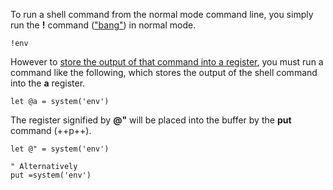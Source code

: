 To run a shell command from the normal mode command line, you simply run the **!** command (["bang"](https://learnvimscriptthehardway.stevelosh.com/chapters/52.html)) in normal mode.

```vim
!env
```

However to [store the output of that command into a register](https://stackoverflow.com/questions/1694392/vim-store-output-of-external-command-into-a-register), you must run a command like the following, which stores the output of the shell command into the **a** register.

```vim
let @a = system('env')
```
The register signified by **@"** will be placed into the buffer by the **put** command (++p++).

```vim
let @" = system('env')

" Alternatively
put =system('env')
```

